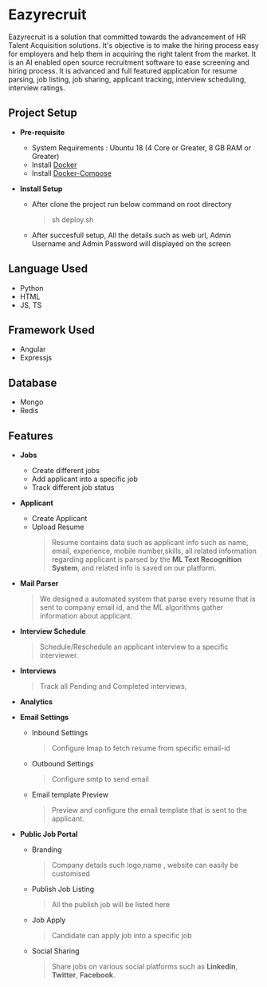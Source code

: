 # Eazyrecruit
Eazyrecruit is a solution that committed towards the advancement of HR Talent Acquisition solutions. It's objective is to make the hiring process easy for employers and help them in acquiring the right talent from the market.
It is an AI enabled open source recruitment software to ease screening and hiring process.
It is advanced and full featured application for resume parsing, job listing, job sharing, applicant tracking, interview scheduling, interview ratings.

## Project Setup
 - **Pre-requisite**
 	* System Requirements : Ubuntu 18 (4 Core or Greater, 8 GB RAM or Greater)
	* Install [Docker](https://docs.docker.com/engine/install/ubuntu/) 
	* Install [Docker-Compose](https://docs.docker.com/compose/install/)
	
 - **Install Setup**
 	* After clone the project run below command on root directory
		> sh deploy.sh
	* After succesfull setup, All the details such as web url, Admin Username and Admin Password will displayed on the screen					
      
## Language Used
* Python
* HTML
* JS, TS
## Framework Used
* Angular
* Expressjs
## Database
* Mongo
* Redis
## Features
 - **Jobs**
	* Create different jobs
	* Add applicant into a specific job
	* Track different job status
 - **Applicant**
	
	* Create Applicant
	* Upload Resume
		> Resume contains data such as applicant info such as name, email, experience, mobile number,skills, all related information regarding applicant  is parsed by the **ML Text Recognition System**, and  related info is saved on our platform.
 - **Mail Parser**
	> We designed a automated system that parse every resume that is sent to company email id, and the ML algorithms gather information about applicant.
 - **Interview Schedule**
	 >Schedule/Reschedule an applicant interview to a specific interviewer.
 - **Interviews**
	>Track all Pending and Completed interviews,
- **Analytics**
	>
 - **Email Settings**
	* Inbound Settings
		> Configure Imap to fetch  resume from specific email-id
	
	* Outbound Settings
		> Configure smtp to send email
	
	* Email template Preview
		> Preview and configure the email template that is sent to the applicant.
- **Public Job Portal**
	* Branding
		>Company details such logo,name , website can easily be customised
	
	* Publish Job Listing
		>All the publish job will be listed here
	
	* Job Apply
		>Candidate can apply job into a specific job
	
	* Social Sharing
		>Share jobs on various social platforms such as **Linkedin**, **Twitter**, **Facebook**.
